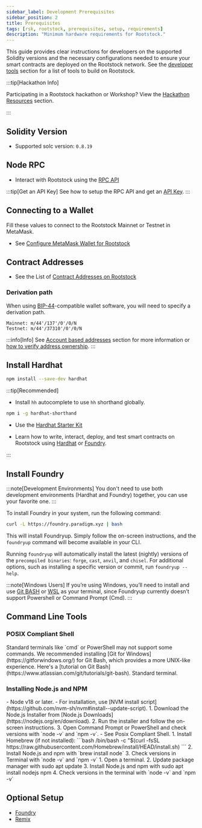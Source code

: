 ```yaml
---
sidebar_label: Development Prerequisites
sidebar_position: 2
title: Prerequisites
tags: [rsk, rootstock, prerequisites, setup, requirements]
description: "Minimum hardware requirements for Rootstock."
---
```


This guide provides clear instructions for developers on the supported Solidity versions and the necessary configurations needed to ensure your smart contracts are deployed on the Rootstock network. See the [developer tools](/dev-tools/) section for a list of tools to build on Rootstock.

:::tip[Hackathon Info]

Participating in a Rootstock hackathon or Workshop? View the [Hackathon Resources](/resources/hackathon/) section.

:::

## Solidity Version
- Supported solc version: `0.8.19`

## Node RPC
- Interact with Rootstock using the [RPC API](https://rpc.rootstock.io/)

:::tip[Get an API Key]
See how to setup the RPC API and get an [API Key](/developers/rpc-api/rootstock/setup/).
:::

## Connecting to a Wallet

Fill these values to connect to the Rootstock Mainnet or Testnet in MetaMask.                           

- See [Configure MetaMask Wallet for Rootstock](/dev-tools/wallets/metamask/)

## Contract Addresses

* See the List of [Contract Addresses on Rootstock](/developers/smart-contracts/contract-addresses)

### Derivation path

When using [BIP-44](https://github.com/bitcoin/bips/blob/master/bip-0044.mediawiki "Multi-Account Hierarchy for Deterministic Wallets")-compatible
wallet software, you will need to specify a derivation path.

```text
Mainnet: m/44'/137'/0'/0/N
Testnet: m/44'/37310'/0'/0/N
```

:::info[Info]
See [Account based addresses](/concepts/account-based-addresses/) section for more information or [how to verify address ownership](/developers/smart-contracts/verify-address-ownership/).
:::

## Install Hardhat

```bash
npm install --save-dev hardhat
```

:::tip[Recommended]

- Install `hh` autocomplete to use `hh` shorthand globally.
```bash
npm i -g hardhat-shorthand
```

- Use the [Hardhat Starter Kit](/developers/quickstart/hardhat)

- Learn how to write, interact, deploy, and test smart contracts on Rootstock using [Hardhat](/developers/smart-contracts/hardhat) or [Foundry](/developers/smart-contracts/foundry/).

:::

## Install Foundry
:::note[Development Environments]
You don't need to use both development environments (Hardhat and Foundry) together, you can use your favorite one.
:::

To install Foundry in your system, run the following command:
```bash
curl -L https://foundry.paradigm.xyz | bash
```
This will install Foundryup. Simply follow the on-screen instructions, and the ```foundryup``` command will become available in your CLI.

Running ```foundryup``` will automatically install the latest (nightly) versions of the ```precompiled binaries```: ```forge```, ```cast```, ```anvil```, and ```chisel```. For additional options, such as installing a specific version or commit, run ```foundryup --help```.

:::note[Windows Users]
If you’re using Windows, you’ll need to install and use [Git BASH](https://gitforwindows.org/) or [WSL](https://learn.microsoft.com/en-us/windows/wsl/install) as your terminal, since Foundryup currently doesn’t support Powershell or Command Prompt (Cmd).
:::

## Command Line Tools

### POSIX Compliant Shell

<Tabs>
  <TabItem value="windows" label="Windows">
    Standard terminals like `cmd` or PowerShell may not support some commands. We recommended installing [Git for Windows](https://gitforwindows.org/) for Git Bash, which provides a more UNIX-like experience. Here's a [tutorial on Git Bash](https://www.atlassian.com/git/tutorials/git-bash).
  </TabItem>
  <TabItem value="macos" label="MacOS/Linux">
    Standard terminal.
  </TabItem>
</Tabs>

### Installing Node.js and NPM

<Tabs>
  <TabItem value="nvm" label="NVM" default>
    - Node v18 or later. 
        - For installation, use [NVM install script](https://github.com/nvm-sh/nvm#install--update-script).
  </TabItem>
  <TabItem value="windows" label="Windows">
    1. Download the Node.js Installer from [Node.js Downloads](https://nodejs.org/en/download).
    2. Run the installer and follow the on-screen instructions.
    3. Open Command Prompt or PowerShell and check versions with `node -v` and `npm -v`. 
        - See Posix Compliant Shell.
  </TabItem>
  <TabItem value="macos" label="MacOS">
    1. Install Homebrew (if not installed):
        ```bash
        /bin/bash -c "$(curl -fsSL https://raw.githubusercontent.com/Homebrew/install/HEAD/install.sh)
        ``` 
    2. Install Node.js and npm with `brew install node` 
    3. Check versions in Terminal with `node -v` and `npm -v`
  </TabItem>
  <TabItem value="linux" label="Linux">
      1. Open a terminal.
      2. Update package manager with sudo apt update
      3. Install Node.js and npm with sudo apt install nodejs npm
      4. Check versions in the terminal with `node -v` and `npm -v`
  </TabItem>
</Tabs>

## Optional Setup

- [Foundry](/developers/smart-contracts/foundry)
- [Remix](https://remix.ethereum.org/)